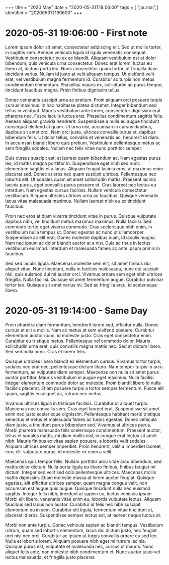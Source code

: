 +++
title = "2020 May"
date = "2020-05-31T19:06:00"
tags = [ "journal",]
identifier = "20200531T190600"
+++
# 2020-05-31 19:06:00 - First note

Lorem ipsum dolor sit amet, consectetur adipiscing elit. Sed ut mollis tortor, in sagittis sem. Aenean vehicula ligula id ligula venenatis consequat. Vestibulum consectetur eu ex ac blandit. Aliquam vestibulum est at dolor bibendum, quis vehicula urna consectetur. Donec erat lorem, luctus eu libero at, dictum porta leo. Nunc consectetur quam tortor, at fringilla diam tincidunt varius. Nullam id justo at velit aliquam tempus. Ut eleifend velit erat, vel vestibulum magna fermentum id. Curabitur ac turpis non metus condimentum elementum. Phasellus mauris ex, sollicitudin ac purus tempor, tincidunt faucibus magna. Proin finibus dignissim tellus.

Donec venenatis suscipit urna ac pretium. Proin aliquam orci posuere turpis cursus maximus. In hac habitasse platea dictumst. Integer bibendum sed tellus in volutpat. Mauris vestibulum ante lorem, consectetur dignissim erat pharetra nec. Fusce iaculis luctus erat. Phasellus condimentum sagittis felis. Aenean aliquam gravida hendrerit. Suspendisse a nulla eu augue tincidunt consequat eleifend at quam. Ut urna nisi, accumsan in cursus dapibus, dapibus sit amet orci. Nam orci justo, ultrices convallis purus et, dapibus bibendum felis. Ut dolor tellus, convallis et venenatis ac, hendrerit id diam. In accumsan blandit libero quis pretium. Vestibulum pellentesque metus ac sem fringilla sodales. Nullam nec felis vitae nunc porttitor semper.

Duis cursus suscipit est, et laoreet quam bibendum ac. Nam egestas purus leo, id mattis magna porttitor in. Suspendisse eget nibh sed nunc elementum sagittis et a lacus. Aliquam feugiat lacinia eros, at maximus enim placerat sed. Donec at eros nec quam suscipit ultrices. Pellentesque nec lobortis elit. Ut sodales quam sit amet sollicitudin mattis. Praesent lacinia lacinia purus, eget convallis purus posuere et. Cras laoreet nec lectus eu interdum. Nam egestas cursus facilisis. Nullam vehicula consectetur vestibulum. Aliquam ultricies ultrices urna ac faucibus. Quisque venenatis lacus vitae malesuada maximus. Nullam laoreet nibh eu ex tincidunt faucibus.

Proin nec eros at diam viverra tincidunt vitae in purus. Quisque vulputate dapibus nibh, vel tincidunt metus maximus maximus. Nulla facilisi. Sed commodo tortor eget viverra commodo. Cras scelerisque nibh enim, in vestibulum nulla tempus ut. Donec egestas ac nunc ut ullamcorper. Suspendisse ac elit erat. Donec molestie dapibus diam, id iaculis magna. Nam nec ipsum ac dolor blandit auctor at a nisi. Duis ac risus in lectus vestibulum euismod. Interdum et malesuada fames ac ante ipsum primis in faucibus.

Sed sed iaculis ligula. Maecenas molestie sem elit, sit amet finibus dui aliquet vitae. Nunc tincidunt, nulla in facilisis malesuada, nunc dui suscipit nisl, quis euismod dui mi auctor orci. Vivamus ornare sem eget nibh ultrices fringilla. Nulla facilisi. Quisque sit amet fermentum augue. Curabitur pulvinar tortor leo. Quisque sit amet varius mi. Sed ac fringilla arcu, id scelerisque libero.

# 2020-05-31 19:14:00 - Same Day

Proin pharetra diam fermentum, hendrerit lorem sed, efficitur nulla. Donec cursus et elit a mollis. Nam ac metus at sem eleifend posuere. Curabitur elementum auctor nunc, id molestie justo. Cras eget consectetur enim. Curabitur eu tristique metus. Pellentesque vel commodo dolor. Mauris sollicitudin urna erat, quis convallis magna mattis nec. Sed at dictum libero. Sed sed nulla nunc. Cras et lorem felis.

Quisque ultricies libero blandit ex elementum cursus. Vivamus tortor turpis, sodales nec erat nec, pellentesque dictum libero. Nam tempor turpis in arcu fermentum, ac vulputate diam semper. Maecenas non nulla sit amet purus auctor porttitor. Mauris vestibulum in augue eget maximus. Nulla facilisi. Integer elementum commodo dolor ac molestie. Proin blandit libero id nulla facilisis placerat. Etiam posuere turpis a tortor semper fermentum. Fusce elit quam, sagittis eu aliquet ac, rutrum nec metus.

Vivamus ultrices ligula in tristique facilisis. Curabitur ut aliquet turpis. Maecenas nec convallis sem. Cras eget laoreet erat. Suspendisse sit amet enim nec justo scelerisque dignissim. Pellentesque habitant morbi tristique senectus et netus et malesuada fames ac turpis egestas. Donec vehicula diam justo, a tincidunt purus bibendum sed. Vivamus at ultrices purus. Morbi pharetra malesuada felis scelerisque condimentum. Praesent auctor, tellus et sodales mattis, mi diam mollis nisl, in congue erat lectus sit amet nibh. Mauris finibus ex vitae sapien posuere, a lobortis velit sodales. Aliquam ultrices semper imperdiet. Proin hendrerit, velit a imperdiet laoreet, eros elit vulputate purus, id molestie ex enim a velit.

Maecenas quis tempor felis. Nullam porttitor arcu vitae arcu bibendum, sed mattis dolor dictum. Nulla porta ligula eu libero finibus, finibus feugiat mi dictum. Integer sed velit sed odio pellentesque ultrices. Maecenas mollis mattis dignissim. Etiam molestie massa at lorem auctor feugiat. Quisque egestas, elit efficitur ultrices semper, quam magna congue velit, non accumsan est augue quis augue. Quisque tincidunt nulla nec euismod sagittis. Integer felis nibh, tincidunt at sapien eu, luctus vehicula ipsum. Morbi elit libero, venenatis vitae enim eu, lobortis vulputate lectus. Aliquam faucibus sed lacus non auctor. Curabitur id felis nec nibh suscipit elementum eu in sem. Curabitur elit ligula, fermentum vitae tincidunt at, placerat id eros. Suspendisse semper lectus est, at laoreet neque luctus at.

Morbi non ante turpis. Donec vehicula sapien ac blandit tempus. Vestibulum rutrum, quam sed lobortis elementum, lacus dui dictum justo, nec feugiat orci nisi nec orci. Curabitur ac ipsum ut turpis convallis ornare eu sed leo. Nulla et lobortis lorem. Aliquam posuere nibh eget mi rutrum lacinia. Quisque purus est, vulputate et malesuada nec, cursus ut mauris. Nunc aliquet felis ante, non molestie nibh condimentum et. Nunc auctor justo vel lectus malesuada, et fringilla justo placerat.


